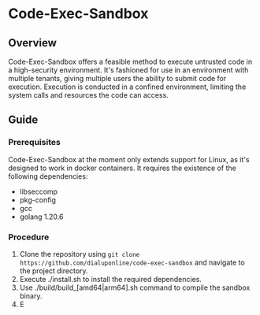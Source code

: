 # Code-Exec-Sandbox
## Overview
Code-Exec-Sandbox offers a feasible method to execute untrusted code in a high-security environment. It's fashioned for use in an environment with multiple tenants, giving multiple users the ability to submit code for execution. Execution is conducted in a confined environment, limiting the system calls and resources the code can access.

## Guide
### Prerequisites
Code-Exec-Sandbox at the moment only extends support for Linux, as it's designed to work in docker containers. It requires the existence of the following dependencies:
- libseccomp
- pkg-config
- gcc
- golang 1.20.6

### Procedure
1. Clone the repository using `git clone https://github.com/dialuponline/code-exec-sandbox` and navigate to the project directory.
2. Execute ./install.sh to install the required dependencies.
3. Use ./build/build_[amd64|arm64].sh command to compile the sandbox binary.
4. E
